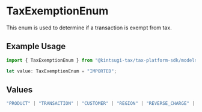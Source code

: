 # TaxExemptionEnum

This enum is used to determine if a transaction is exempt from tax.

## Example Usage

```typescript
import { TaxExemptionEnum } from "@kintsugi-tax/tax-platform-sdk/models";

let value: TaxExemptionEnum = "IMPORTED";
```

## Values

```typescript
"PRODUCT" | "TRANSACTION" | "CUSTOMER" | "REGION" | "REVERSE_CHARGE" | "ZERO_RATE_TAX" | "HIGH_VALUE_PHYSICAL_GOODS" | "EXPORT" | "ZERO_VALUE_ITEM" | "NO_RULE_FOUND" | "IMPORTED"
```